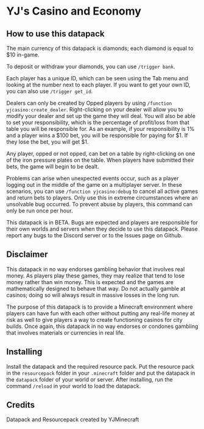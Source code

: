 # YJ's Casino and Economy

## How to use this datapack

The main currency of this datapack is diamonds; each diamond is equal to $10 in-game.

To deposit or withdraw your diamonds, you can use `/trigger bank`.

Each player has a unique ID, which can be seen using the Tab menu and looking at the number next to each player. If you want to get your own ID, you can also use `/trigger get_id`.

Dealers can only be created by Opped players by using `/function yjcasino:create_dealer`. Right-clicking on your dealer will allow you to modify your dealer and set up the game they will deal. You will also be able to set your responsibility, which is the percentage of profit/loss from that table you will be responsible for. As an example, if your responsibility is 1% and a player wins a $100 bet, you will be responsible for paying for $1. If they lose the bet, you will get $1.

Any player, opped or not opped, can bet on a table by right-clicking on one of the iron pressure plates on the table. When players have submitted their bets, the game will begin to be dealt.

Problems can arise when unexpected events occur, such as a player logging out in the middle of the game on a multiplayer server. In these scenarios, you can use `/function yjcasino:debug` to cancel all active games and return bets to players. Only use this in extreme circumstances where an unsolvable bug occurred. To prevent abuse by players, this command can only be run once per hour.

This datapack is in BETA. Bugs are expected and players are responsible for their own worlds and servers when they decide to use this datapack. Please report any bugs to the Discord server or to the Issues page on Github.

## Disclaimer

This datapack in no way endorses gambling behavior that involves real money. As players play these games, they may realize that tend to lose money rather than win money. This is expected and the games are mathematically designed to behave that way. Do not actually gamble at casinos; doing so will always result in massive losses in the long run.

The purpose of this datapack is to provide a Minecraft environment where players can have fun with each other without putting any real-life money at risk as well to give players a way to create functioning casinos for city builds. Once again, this datapack in no way endorses or condones gambling that involves materials or currencies in real life.

## Installing

Install the datapack and the required resource pack. Put the resource pack in the `resourcepack` folder in your `.minecraft` folder and put the datapack in the `datapack` folder of your world or server. After installing, run the command `/reload` in your world to load the datapack.

## Credits

Datapack and Resourcepack created by YJMinecraft